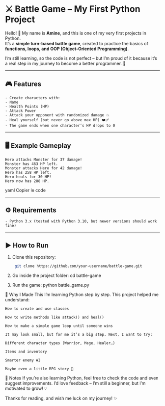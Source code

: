 # ⚔️ Battle Game – My First Python Project  

Hello! 👋 My name is **Amine**, and this is one of my very first projects in Python.  
It’s a **simple turn-based battle game**, created to practice the basics of **functions, loops, and OOP (Object-Oriented Programming)**.  

I’m still learning, so the code is not perfect – but I’m proud of it because it’s a real step in my journey to become a better programmer. 🚀  

---

## 🎮 Features
    - Create characters with:
    - Name
    - Health Points (HP)
    - Attack Power  
    - Attack your opponent with randomized damage 💥  
    - Heal yourself (but never go above max HP) ❤️‍🩹  
    - The game ends when one character’s HP drops to 0  

---

## 🖥️ Example Gameplay
    Hero attacks Monster for 37 damage!
    Monster has 463 HP left.
    Monster attacks Hero for 42 damage!
    Hero has 258 HP left.
    Hero heals for 30 HP!
    Hero now has 288 HP.

yaml
Copier le code

---

## ⚙️ Requirements
    - Python 3.x (tested with Python 3.10, but newer versions should work fine)

---

## ▶️ How to Run
1. Clone this repository:
   ```bash
    git clone https://github.com/your-username/battle-game.git

2. Go inside the project folder:
    cd battle-game

3. Run the game:
    python battle_game.py

🌱 Why I Made This
    I’m learning Python step by step. This project helped me understand:

    How to create and use classes

    How to write methods like attack() and heal()

    How to make a simple game loop until someone wins

    It may look small, but for me it’s a big step. Next, I want to try:

    Different character types (Warrior, Mage, Healer…)

    Items and inventory

    Smarter enemy AI

    Maybe even a little RPG story 🏰

🙌 Notes
If you’re also learning Python, feel free to check the code and even suggest improvements.
I’d love feedback – I’m still a beginner, but I’m motivated to grow! 💡

Thanks for reading, and wish me luck on my journey! ✨